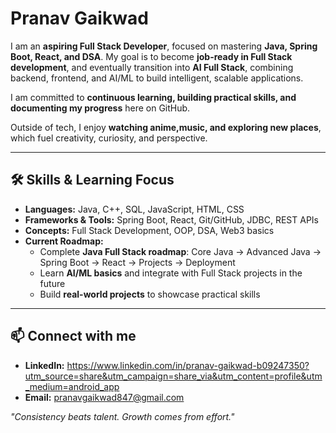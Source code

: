 # Pranav Gaikwad

I am an **aspiring Full Stack Developer**, focused on mastering **Java, Spring Boot, React, and DSA**. My goal is to become **job-ready in Full Stack development**, and eventually transition into **AI Full Stack**, combining backend, frontend, and AI/ML to build intelligent, scalable applications.

I am committed to **continuous learning, building practical skills, and documenting my progress** here on GitHub.

Outside of tech, I enjoy **watching anime,music, and exploring new places**, which fuel creativity, curiosity, and perspective.

---

## 🛠️ Skills & Learning Focus

- **Languages:** Java, C++, SQL, JavaScript, HTML, CSS  
- **Frameworks & Tools:** Spring Boot, React, Git/GitHub, JDBC, REST APIs  
- **Concepts:** Full Stack Development, OOP, DSA, Web3 basics  
- **Current Roadmap:**  
  - Complete **Java Full Stack roadmap**: Core Java → Advanced Java → Spring Boot → React → Projects → Deployment  
  - Learn **AI/ML basics** and integrate with Full Stack projects in the future  
  - Build **real-world projects** to showcase practical skills

---

## 📫 Connect with me

- **LinkedIn:** https://www.linkedin.com/in/pranav-gaikwad-b09247350?utm_source=share&utm_campaign=share_via&utm_content=profile&utm_medium=android_app 
- **Email:** pranavgaikwad847@gmail.com

*"Consistency beats talent. Growth comes from effort."*
